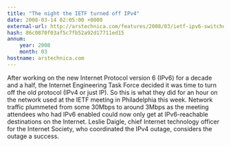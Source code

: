 ```yaml
---
title: "The night the IETF turned off IPv4"
date: 2008-03-14 02:05:00 +0000
external-url: http://arstechnica.com/features/2008/03/ietf-ipv6-switchoff/
hash: 86c0870f03af5c7fb52a92d17711ed15
annum:
    year: 2008
    month: 03
hostname: arstechnica.com
---
```


After working on the new Internet Protocol version 6 (IPv6) for a decade and a half, the Internet Engineering Task Force decided it was time to turn off the old protocol (IPv4 or just IP). So this is what they did for an hour on the network used at the IETF meeting in Philadelphia this week. Network traffic plummeted from some 30Mbps to around 3Mbps as the meeting attendees who had IPv6 enabled could now only get at IPv6-reachable destinations on the Internet. Leslie Daigle, chief Internet technology officer for the Internet Society, who coordinated the IPv4 outage, considers the outage a success.
